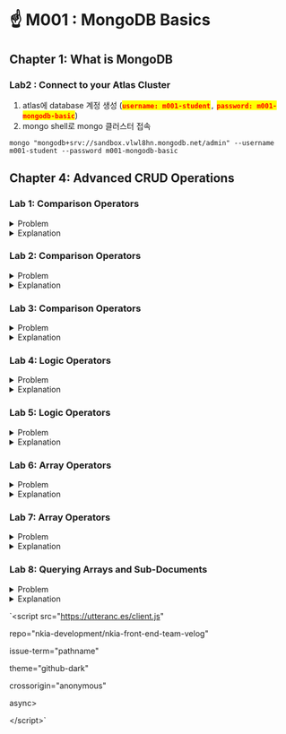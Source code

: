 # ☝ M001 : MongoDB Basics

## Chapter 1: What is MongoDB

### Lab2 : Connect to your Atlas Cluster

1. atlas에 database 계정 생성 (<mark style="color:red;">**`username: m001-student`**</mark>`,` <mark style="color:red;">**`password: m001-mongodb-basic`**</mark>)
2. mongo shell로 mongo 클러스터 접속

```shell
mongo "mongodb+srv://sandbox.vlwl8hn.mongodb.net/admin" --username m001-student --password m001-mongodb-basic
```



## Chapter 4: Advanced CRUD Operations

### Lab 1: Comparison Operators

<details>

<summary>Problem</summary>

To complete this exercise connect to your Atlas cluster using the in-browser IDE space at the end of this chapter.

How many documents in the sample\_training.zips collection have fewer than 1000 people listed in the pop field?

Copy/paste the exact numeric value (without double quotes) of the result that you get into the response field.

</details>

<details>

<summary>Explanation</summary>

<mark style="color:green;">**8065**</mark>

To get this value use the following query:

```javascript
db.zips.find({ "pop": { "$lt": 1000 }}).count()
```

Use the $lt instead of $lte operator to exclude all documents that have exactly 1000 people listed in the pop field.

</details>



### Lab 2: Comparison Operators

<details>

<summary>Problem</summary>

To complete this exercise connect to your Atlas cluster using the in-browser IDE space at the end of this chapter.

What is the difference between the number of people born in 1998 and the number of people born after 1998 in the sample\_training.trips collection?

Enter the exact numeric value of the result that you get into the response field.

</details>

<details>

<summary>Explanation</summary>

<mark style="color:green;">**6**</mark>

You can use the following queries to get this value:

```javascript
db.trips.find({ "birth year": { "$gt": 1998 }}).count()
db.trips.find({ "birth year": 1998 }).count()
```

Use the $gt instead of $gte operator to exclude all 1998 births, and then see how many people were born in 1998 by using implicit equality, then subtract the two values to get the difference.

</details>



### Lab 3: Comparison Operators

<details>

<summary>Problem</summary>

Problem:

To complete this exercise connect to your Atlas cluster using the in-browser IDE space at the end of this chapter.

Using the sample\_training.routes collection find out which of the following statements will return all routes that have at least one stop in them?

**Attempts Remaining:**Correct Answer

Check all answers that apply:

* **`db.routes.find({ "stops": { "$gte": 0 }}).pretty()`**

<!---->

* **`db.routes.find({ "stops": { "$lt": 0 }}).pretty()`**

<!---->

* **`db.routes.find({ "stops": { "$ne": 0 }}).pretty()`**

<!---->

* **`db.routes.find({ "stops": { "$gt": 0 }}).pretty()`**

</details>

<details>

<summary>Explanation</summary>

* <mark style="color:green;">**`db.routes.find({ "stops": { "$gt": 0 }}).pretty()`**</mark>

This is **correct**.

The given query looks for strict equality where the stops field has to be greater than zero, thus excluding all zero stops.

* <mark style="color:green;">**`db.routes.find({ "stops": { "$ne": 0 }}).pretty()`**</mark>

This is **correct**.

This query will also work, given that there are no non-negative or non- numeric values in this collection. It returns all documents where the stops field is not equal to 0.

* **`db.routes.find({ "stops": { "$gte": 0 }}).pretty()`**

This is **incorrect**.

Using greater than or equal to operator will include documents where stops equal to zero making the result set invalid for this question.

* **`db.routes.find({ "stops": { "$lt": 0 }}).pretty()`**

This is **incorrect**.

There is no way to have less than zero stops for a flight, so this query yields zero results and asks for impossible information.

</details>



### Lab 4: Logic Operators

<details>

<summary>Problem</summary>

To complete this exercise connect to your Atlas cluster using the in-browser IDE space at the end of this chapter.

Before solving this exercise, make sure to undo some of the changes that we made to the zips collection earlier in the course by running the following command:

```javascript
db.zips.updateMany({ "city": "HUDSON" }, { "$inc": { "pop": -10 } })
```

How many zips in the sample\_training.zips dataset are neither over-populated nor under-populated?

In this case, we consider population of more than 1,000,000 to be over- populated and less than 5,000 to be under-populated.

Copy/paste the exact numeric value (without double quotes) of the result that you get into the response field.

</details>

<details>

<summary>Explanation</summary>

<mark style="color:green;">**11193**</mark>

To get this value use the following range query:

```javascript
db.zips.find({ "pop": { "$gte": 5000, "$lte": 1000000 }}).count()
```

You could also use the $nor operator if you want to use a logic operator like so:

```javascript
db.zips.find({ "$nor": [ { "pop": { "$lt":5000 } },
             { "pop": { "$gt": 1000000 } } ] } ).count()
```

The best operator for this case is $nor, it excludes both cases from consideration and we are left with the remaining set.

</details>



### Lab 5: Logic Operators

<details>

<summary>Problem</summary>

To complete this exercise connect to your Atlas cluster using the in-browser IDE space at the end of this chapter.

How many companies in the sample\_training.companies dataset were

either founded in 2004

* \[and] either have the _social_ category\_code \[or] _web_ category\_code,

\[or] were founded in the month of October

* \[and] also either have the _social_ category\_code \[or] _web_ category\_code?

Copy/paste the exact numeric value (without double quotes) of the result that you get into the response field.

</details>

<details>

<summary>Explanation</summary>

<mark style="color:green;">**149**</mark>

To get this value use the following query:

```javascript
db.companies.find({ "$and": [
                        { "$or": [ { "founded_year": 2004 },
                                   { "founded_month": 10 } ] },
                        { "$or": [ { "category_code": "web" },
                                   { "category_code": "social" }]}]}).count()
```

In this case, you have to use an explicit $and. There are two or statements, and to get all the companies that match the required specification both or statements have to be true at the same time.

</details>



### Lab 6: Array Operators

<details>

<summary>Problem</summary>

To complete this exercise connect to your Atlas cluster using the in-browser IDE space at the end of this chapter.

What is the name of the listing in the sample\_airbnb.listingsAndReviews dataset that accommodates more than 6 people and has exactly 50 reviews?

Copy/Paste the value of the "name" field into the response field **without** quotation marks.

</details>

<details>

<summary>Explanation</summary>

<mark style="color:green;">**Sunset Beach Lodge Retreat**</mark>

To get this value use the following query:

```javascript
db.listingsAndReviews.find({ "reviews": { "$size":50 },
                             "accommodates": { "$gt":6 }})
```

We can use the $size operator to select only the documents that have exactly 50 elements in the reviews field. This query can also run in Atlas so that it is easier to see the value of the name field right away.

</details>



### Lab 7: Array Operators

<details>

<summary>Problem</summary>

To complete this exercise connect to your Atlas cluster using the in-browser IDE space at the end of this chapter.

Using the sample\_airbnb.listingsAndReviews collection find out how many documents have the "property\_type" "House", and include "Changing table" as one of the "amenities"?

Enter the number of results to the response field.

</details>

<details>

<summary>Explanation</summary>

<mark style="color:green;">**11**</mark>

To get this value use the following query in the mongo shell:

```javascript
db.listingsAndReviews.find({ "property_type": "House",
                             "amenities": "Changing table" }).count()
```

or this query in the Atlas UI

```javascript
{"property_type": "House","amenities": "Changing table"}
```

There is no need to use any array operators in this scenario. The default MQL behavior is to return documents in which the "amenities" field contains the element "Changing table".

[\
](https://university.mongodb.com/mercury/M001/2022\_October\_11/chapter/Chapter\_4\_Advanced\_CRUD\_Operations/lesson/5f37114c04e9ffaf37b3a2e5/problem)

</details>



### Lab 8: Querying Arrays and Sub-Documents

<details>

<summary>Problem</summary>

To complete this exercise connect to your Atlas cluster using the in-browser IDE space at the end of this chapter.

How many trips in the sample\_training.trips collection started at stations that are to the west of the -74 longitude coordinate?

Longitude decreases in value as you move west.

Note: We always list the longitude first and then latitude in the coordinate pairs; i.e.

**\<field\_name>: \[ \<longitude>, \<latitude> ]**

</details>

<details>

<summary>Explanation</summary>

<mark style="color:green;">**1928**</mark>

To get this value use the following query:

```javascript
db.trips.find({ "start station location.coordinates.0": { "$lt": -74 }}).count()
```

The "start station location" has a sub-document that contains the coordinates array. To get to this coordinates array we must use use dot-notation. We can issue a range query to find all documents in this longitude. The caveat is to remember that all trips take place in NYC so the latitude value in the coordinates array will always be positive, and we don't have to worry about it when issuing a range query like this.

</details>



\`\<script src="https://utteranc.es/client.js"

&#x20;       repo="nkia-development/nkia-front-end-team-velog"

&#x20;       issue-term="pathname"

&#x20;       theme="github-dark"

&#x20;       crossorigin="anonymous"

&#x20;       async>

\</script>\`
